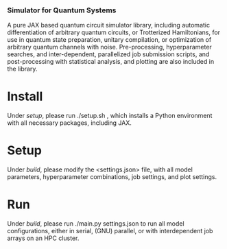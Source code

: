 ### Simulator for Quantum Systems
A pure JAX based quantum circuit simulator library, including automatic differentiation of arbitrary quantum circuits, or Trotterized Hamiltonians, for use in quantum state preparation, unitary compilation, or optimization of arbitrary quantum channels with noise. Pre-processing, hyperparameter searches, and inter-dependent, parallelized job submission scripts, and post-processing with statistical analysis, and plotting are also included in the library.

# Install
Under *setup*, please run ./setup.sh <env-name>, which installs a Python environment <env-name> with all necessary packages, including JAX.

# Setup
Under *build*, please modify the <settings.json> file, with all model parameters, hyperparameter combinations, job settings, and plot settings.

# Run
Under *build*, please run ./main.py settings.json to run all model configurations, either in serial, (GNU) parallel, or with interdependent job arrays on an HPC cluster.